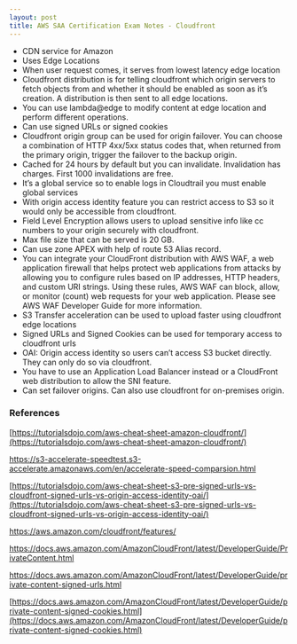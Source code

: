 ```yaml
---
layout: post
title: AWS SAA Certification Exam Notes - Cloudfront
---
```


- CDN service for Amazon
- Uses Edge Locations
- When user request comes, it serves from lowest latency edge location
- Cloudfront distribution is for telling cloudfront which origin servers to fetch objects from and whether it should be enabled as soon as it’s creation. A distribution is then sent to all edge locations.
- You can use lambda@edge to modify content at edge location and perform different operations.
- Can use signed URLs or signed cookies
- Cloudfront origin group can be used for origin failover. You can choose a combination of HTTP 4xx/5xx status codes that, when returned from the primary origin, trigger the failover to the backup origin.
- Cached for 24 hours by default but you can invalidate. Invalidation has charges. First 1000 invalidations are free.
- It’s a global service so to enable logs in Cloudtrail you must enable global services
- With origin access identity feature you can restrict access to S3 so it would only be accessible from cloudfront.
- Field Level Encryption allows users to upload sensitive info like cc numbers to your origin securely with cloudfront.
- Max file size that can be served is 20 GB.
- Can use zone APEX with help of route 53 Alias record.
- You can integrate your CloudFront distribution with AWS WAF, a web application firewall that helps protect web applications from attacks by allowing you to configure rules based on IP addresses, HTTP headers, and custom URI strings. Using these rules, AWS WAF can block, allow, or monitor (count) web requests for your web application. Please see AWS WAF Developer Guide for more information.
- S3 Transfer acceleration can be used to upload faster using cloudfront edge locations
- Signed URLs and Signed Cookies can be used for temporary access to cloudfront urls
- OAI: Origin access identity so users can’t access S3 bucket directly. They can only do so via cloudfront.
- You have to use an Application Load Balancer instead or a CloudFront web distribution to allow the SNI feature.
- Can set failover origins. Can also use cloudfront for on-premises origin.

### References

[https://tutorialsdojo.com/aws-cheat-sheet-amazon-cloudfront/](https://tutorialsdojo.com/aws-cheat-sheet-amazon-cloudfront/)

[https://s3-accelerate-speedtest.s3-accelerate.amazonaws.com/en/accelerate-speed-comparsion.html ](https://s3-accelerate-speedtest.s3-accelerate.amazonaws.com/en/accelerate-speed-comparsion.html )

[https://tutorialsdojo.com/aws-cheat-sheet-s3-pre-signed-urls-vs-cloudfront-signed-urls-vs-origin-access-identity-oai/](https://tutorialsdojo.com/aws-cheat-sheet-s3-pre-signed-urls-vs-cloudfront-signed-urls-vs-origin-access-identity-oai/)

[https://aws.amazon.com/cloudfront/features/ ](https://aws.amazon.com/cloudfront/features/ )

[https://docs.aws.amazon.com/AmazonCloudFront/latest/DeveloperGuide/PrivateContent.html ](https://docs.aws.amazon.com/AmazonCloudFront/latest/DeveloperGuide/PrivateContent.html )

[https://docs.aws.amazon.com/AmazonCloudFront/latest/DeveloperGuide/private-content-signed-urls.html ](https://docs.aws.amazon.com/AmazonCloudFront/latest/DeveloperGuide/private-content-signed-urls.html )

[https://docs.aws.amazon.com/AmazonCloudFront/latest/DeveloperGuide/private-content-signed-cookies.html](https://docs.aws.amazon.com/AmazonCloudFront/latest/DeveloperGuide/private-content-signed-cookies.html)
